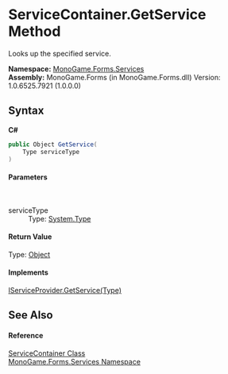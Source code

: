 # ServiceContainer.GetService Method 
 

Looks up the specified service.

**Namespace:**&nbsp;<a href="0e732159-5c83-72a0-ba31-6e6659d34a21">MonoGame.Forms.Services</a><br />**Assembly:**&nbsp;MonoGame.Forms (in MonoGame.Forms.dll) Version: 1.0.6525.7921 (1.0.0.0)

## Syntax

**C#**<br />
``` C#
public Object GetService(
	Type serviceType
)
```


#### Parameters
&nbsp;<dl><dt>serviceType</dt><dd>Type: <a href="http://msdn2.microsoft.com/en-us/library/42892f65" target="_blank">System.Type</a><br /></dd></dl>

#### Return Value
Type: <a href="http://msdn2.microsoft.com/en-us/library/e5kfa45b" target="_blank">Object</a>

#### Implements
<a href="http://msdn2.microsoft.com/en-us/library/wacy2d1s" target="_blank">IServiceProvider.GetService(Type)</a><br />

## See Also


#### Reference
<a href="08ba4fb6-3939-d621-cc77-81dad57e72c2">ServiceContainer Class</a><br /><a href="0e732159-5c83-72a0-ba31-6e6659d34a21">MonoGame.Forms.Services Namespace</a><br />
